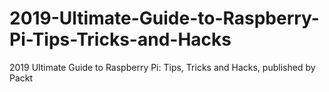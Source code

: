 


# 2019-Ultimate-Guide-to-Raspberry-Pi-Tips-Tricks-and-Hacks
2019 Ultimate Guide to Raspberry Pi: Tips, Tricks and Hacks, published by Packt
